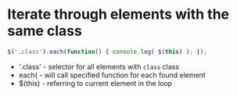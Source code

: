 # Iterate through elements with the same class

```javascript
$('.class').each(function() { console.log( $(this) ); });
```

- '.class' - selector for all elements with ```class``` class
- each( - will call specified function for each found element
- $(this) - referring to current element in the loop

